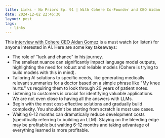 ```yaml
---
title: Links - No Priors Ep. 91 | With Cohere Co-Founder and CEO Aidan Gomez
date: 2024-12-02 22:46:30
layout: post
tags:
  - links
---
```


This [interview with Cohere CEO Aidan Gomez](https://www.youtube.com/watch?v=2XRpTZpHjfc) is a must watch (or listen) for anyone interested in AI. Here are some key takeaways:

- The role of "luck and chance" in his journey.
- The smallest nuance can significantly impact language model outputs, highlighting the need for robust and reliable models (Cohere is trying to build models with this in mind).
- Tailoring AI solutions to specific needs, like generating medically relevant summaries for a doctor based on a simple phrase like "My knee hurts." vs requiring them to look through 20 years of patient notes.
- Listening to customers is crucial for identifying valuable applications. We are not even close to having all the answers with LLMs.
- Begin with the most cost-effective solutions and gradually build complexity. You shouldn't be starting from scratch is most use cases.
- Waiting 6-12 months can dramatically reduce development costs (specifically referring to building an LLM). Staying on the bleeding edge may be profitable but waiting 6-12 months and taking advantage of everything learned is more profitable.
